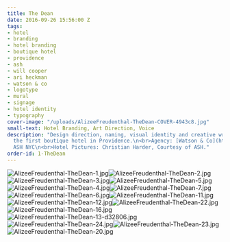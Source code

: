 ```yaml
---
title: The Dean
date: 2016-09-26 15:56:00 Z
tags:
- hotel
- branding
- hotel branding
- boutique hotel
- providence
- ash
- will cooper
- ari heckman
- watson & co
- logotype
- mural
- signage
- hotel identity
- typography
cover-image: "/uploads/AlizeeFreudenthal-TheDean-COVER-4943c8.jpg"
small-text: Hotel Branding, Art Direction, Voice
description: "Design direction, naming, visual identity and creative writing  \n<br>of
  the first boutique hotel in Providence.\n<br>Agency: [Watson & Co](http://www.watsonnyc.com/)\n<br>Client:
  ASH NYC\n<br>Hotel Pictures: Christian Harder, Courtesy of ASH."
order-id: 1-TheDean
---
```


![AlizeeFreudenthal-TheDean-1.jpg](/uploads/AlizeeFreudenthal-TheDean-1.jpg)![AlizeeFreudenthal-TheDean-2.jpg](/uploads/AlizeeFreudenthal-TheDean-2.jpg)![AlizeeFreudenthal-TheDean-3.jpg](/uploads/AlizeeFreudenthal-TheDean-3.jpg)![AlizeeFreudenthal-TheDean-5.jpg](/uploads/AlizeeFreudenthal-TheDean-5.jpg)![AlizeeFreudenthal-TheDean-4.jpg](/uploads/AlizeeFreudenthal-TheDean-4.jpg)![AlizeeFreudenthal-TheDean-7.jpg](/uploads/AlizeeFreudenthal-TheDean-7.jpg)![AlizeeFreudenthal-TheDean-6.jpg](/uploads/AlizeeFreudenthal-TheDean-6.jpg)![AlizeeFreudenthal-TheDean-11.jpg](/uploads/AlizeeFreudenthal-TheDean-11.jpg)![AlizeeFreudenthal-TheDean-12.jpg](/uploads/AlizeeFreudenthal-TheDean-12.jpg)![AlizeeFreudenthal-TheDean-22.jpg](/uploads/AlizeeFreudenthal-TheDean-22.jpg)![AlizeeFreudenthal-TheDean-16.jpg](/uploads/AlizeeFreudenthal-TheDean-16.jpg)![AlizeeFreudenthal-TheDean-13-d32806.jpg](/uploads/AlizeeFreudenthal-TheDean-13-d32806.jpg)![AlizeeFreudenthal-TheDean-24.jpg](/uploads/AlizeeFreudenthal-TheDean-24.jpg)![AlizeeFreudenthal-TheDean-23.jpg](/uploads/AlizeeFreudenthal-TheDean-23.jpg)![AlizeeFreudenthal-TheDean-20.jpg](/uploads/AlizeeFreudenthal-TheDean-20.jpg)
